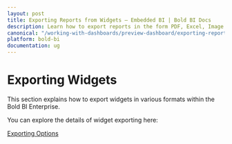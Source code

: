 ```yaml
---
layout: post
title: Exporting Reports from Widgets – Embedded BI | Bold BI Docs
description: Learn how to export reports in the form PDF, Excel, Image and CSV from widgets in Bold BI deployed in your server.
canonical: "/working-with-dashboards/preview-dashboard/exporting-reports-from-widgets/"
platform: bold-bi
documentation: ug
---
```


# Exporting Widgets

This section explains how to export widgets in various formats within the Bold BI Enterprise.

You can explore the details of widget exporting here:

[Exporting Options](/working-with-dashboards/preview-dashboard/exporting-reports-from-widgets/exporting-options/)